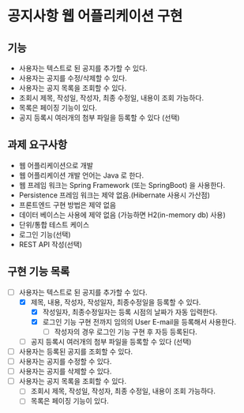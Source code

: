 # 공지사항 웹 어플리케이션 구현

## 기능

- 사용자는 텍스트로 된 공지를 추가할 수 있다.
- 사용자는 공지를 수정/삭제할 수 있다.
- 사용자는 공지 목록을 조회할 수 있다.
- 조회시 제목, 작성일, 작성자, 최종 수정일, 내용이 조회 가능하다.
- 목록은 페이징 기능이 있다.
- 공지 등록시 여러개의 첨부 파일을 등록할 수 있다 (선택)

## 과제 요구사항

- 웹 어플리케이션으로 개발
- 웹 어플리케이션 개발 언어는 Java 로 한다.
- 웹 프레임 워크는 Spring Framework (또는 SpringBoot) 을 사용한다.
- Persistence 프레임 워크는 제약 없음.(Hibernate 사용시 가산점)
- 프론트엔드 구현 방법은 제약 없음
- 데이터 베이스는 사용에 제약 없음 (가능하면 H2(in-memory db) 사용)
- 단위/통합 테스트 케이스
- 로그인 기능(선택)
- REST API 작성(선택)

## 구현 기능 목록
- [ ] 사용자는 텍스트로 된 공지를 추가할 수 있다.
    + [X] 제목, 내용, 작성자, 작성일자, 최종수정일을 등록할 수 있다.
        * [X] 작성일자, 최종수정일자는 등록 시점의 날짜가 자동 입력한다.
        * [X] 로그인 기능 구현 전까지 임의의 User E-mail을 등록해서 사용한다.
            - [ ] 작성자의 경우 로그인 기능 구현 후 자등 등록된다.
    + [ ] 공지 등록시 여러개의 첨부 파일을 등록할 수 있다 (선택)
- [ ] 사용자는 등록된 공지를 조회할 수 있다.
- [ ] 사용자는 공지를 수정할 수 있다.
- [ ] 사용자는 공지를 삭제할 수 있다.
- [ ] 사용자는 공지 목록을 조회할 수 있다.
    + [ ] 조회시 제목, 작성일, 작성자, 최종 수정일, 내용이 조회 가능하다.
    + [ ] 목록은 페이징 기능이 있다.
